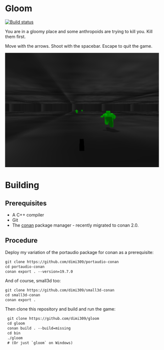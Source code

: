 Gloom
=====

[![Build status](https://ci.appveyor.com/api/projects/status/79ttme5r1i3m217q?svg=true)](https://ci.appveyor.com/project/dimi309/gloom)

You are in a gloomy place and some anthropoids are trying to kill you.
Kill them first.

Move with the arrows. Shoot with the spacebar. Escape to quit the game.

![screenshot](screenshot.png)

# Building

## Prerequisites

- A C++ compiler
- Git
- The [conan](https://conan.io) package manager - recently migrated to conan 2.0.
	
## Procedure


Deploy my variation of the portaudio package for conan as a prerequisite:

	git clone https://github.com/dimi309/portaudio-conan
	cd portaudio-conan
	conan export . --version=19.7.0

And of course, small3d too:

	git clone https://github.com/dimi309/small3d-conan
	cd small3d-conan
	conan export .

Then clone this repository and build and run the game:

     git clone https://github.com/dimi309/gloom
     cd gloom
     conan build . --build=missing
     cd bin
     ./gloom
     # (Or just `gloom` on Windows)
